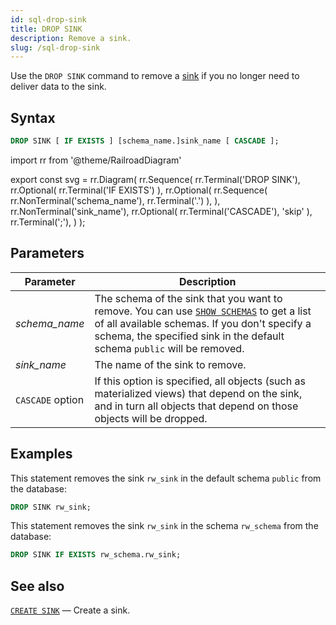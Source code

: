 ```yaml
---
id: sql-drop-sink
title: DROP SINK
description: Remove a sink.
slug: /sql-drop-sink
---
```


Use the `DROP SINK` command to remove a [sink](sql-create-sink.md) if you no longer need to deliver data to the sink.

## Syntax

```sql
DROP SINK [ IF EXISTS ] [schema_name.]sink_name [ CASCADE ];
```

import rr from '@theme/RailroadDiagram'

export const svg = rr.Diagram(
    rr.Sequence(
        rr.Terminal('DROP SINK'),
        rr.Optional(
            rr.Terminal('IF EXISTS')
        ),
        rr.Optional(
            rr.Sequence(
                rr.NonTerminal('schema_name'),
                rr.Terminal('.')
            ),
        ),
        rr.NonTerminal('sink_name'),
        rr.Optional(
            rr.Terminal('CASCADE'), 'skip'
        ),
        rr.Terminal(';'),
    )
);

<drawer SVG={svg} />

## Parameters

|Parameter                  | Description           |
|---------------------------|-----------------------|
|*schema_name*                   |The schema of the sink that you want to remove. You can use [`SHOW SCHEMAS`](sql-show-schemas.md) to get a list of all available schemas. If you don't specify a schema, the specified sink in the default schema `public` will be removed.|
|*sink_name*                   |The name of the sink to remove.|
|`CASCADE` option| If this option is specified, all objects (such as materialized views) that depend on the sink, and in turn all objects that depend on those objects will be dropped.|

## Examples

This statement removes the sink `rw_sink` in the default schema `public` from the database:

```sql
DROP SINK rw_sink;
```

This statement removes the sink `rw_sink` in the schema `rw_schema` from the database:

```sql
DROP SINK IF EXISTS rw_schema.rw_sink;
```

## See also

[`CREATE SINK`](sql-create-sink.md) — Create a sink.
